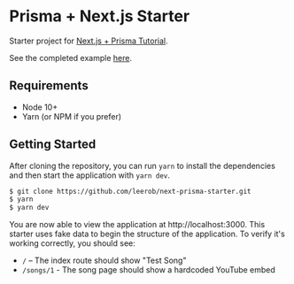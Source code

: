 # Prisma + Next.js Starter

Starter project for [Next.js + Prisma Tutorial](https://leerob.io/blog/next-prisma).

See the completed example [here](https://github.com/leerob/next-prisma).

## Requirements

- Node 10+
- Yarn (or NPM if you prefer)

## Getting Started

After cloning the repository, you can run `yarn` to install the dependencies and then start the application with `yarn dev`.

```bash
$ git clone https://github.com/leerob/next-prisma-starter.git
$ yarn
$ yarn dev
```

You are now able to view the application at http://localhost:3000. This starter uses fake data to begin the structure of the application. To verify it's working correctly, you should see:

- `/` – The index route should show "Test Song"
- `/songs/1` - The song page should show a hardcoded YouTube embed
